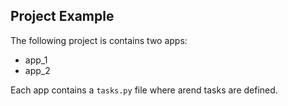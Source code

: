 Project Example
-----------------

The following project is contains two apps:

- app_1
- app_2

Each app contains a `tasks.py` file where arend tasks are defined.
